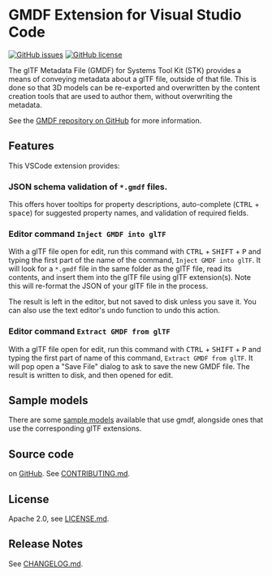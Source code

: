 # GMDF Extension for Visual Studio Code

[![GitHub issues](https://img.shields.io/github/issues/AnalyticalGraphicsInc/gmdf.svg)](https://github.com/AnalyticalGraphicsInc/gmdf/issues) [![GitHub license](https://img.shields.io/badge/License-Apache%202.0-blue.svg)](https://github.com/AnalyticalGraphicsInc/gltf-vscode/blob/master/stk-gmdf-tools/LICENSE.md)

The glTF Metadata File (GMDF) for Systems Tool Kit (STK) provides a means of conveying metadata about a glTF file, outside of that file.  This is done so that 3D models can be re-exported and overwritten by the content creation tools that are used to author them, without overwriting the metadata.

See the [GMDF repository on GitHub](https://github.com/AnalyticalGraphicsInc/gmdf) for more information.

## Features

This VSCode extension provides:

### JSON schema validation of `*.gmdf` files.

This offers hover tooltips for property descriptions, auto-complete (<kbd>CTRL</kbd> + <kbd>space</kbd>) for suggested property names, and validation of required fields.

### Editor command `Inject GMDF into glTF`

With a glTF file open for edit, run this command with <kbd>CTRL</kbd> + <kbd>SHIFT</kbd> + <kbd>P</kbd> and typing the first part of the name of the command, `Inject GMDF into glTF`.  It will look for a `*.gmdf` file in the same folder as the glTF file, read its contents, and insert them into the glTF file using glTF extension(s).  Note this will re-format the JSON of your glTF file in the process.

The result is left in the editor, but not saved to disk unless you save it.  You can also use the text editor's undo function to undo this action.

### Editor command `Extract GMDF from glTF`

With a glTF file open for edit, run this command with <kbd>CTRL</kbd> + <kbd>SHIFT</kbd> + <kbd>P</kbd> and typing the first part of name of this command, `Extract GMDF from glTF`.  It will pop open a "Save File" dialog to ask to save the new GMDF file.  The result is written to disk, and then opened for edit.

## Sample models

There are some [sample models](https://github.com/AnalyticalGraphicsInc/gmdf/blob/master/samples/) available that use gmdf, alongside ones that use the corresponding glTF extensions.

## Source code

on [GitHub](https://github.com/AnalyticalGraphicsInc/gmdf/blob/master/stk-gmdf-tools/).  See [CONTRIBUTING.md](CONTRIBUTING.md).

## License

Apache 2.0, see [LICENSE.md](LICENSE.md).

## Release Notes

See [CHANGELOG.md](CHANGELOG.md).
